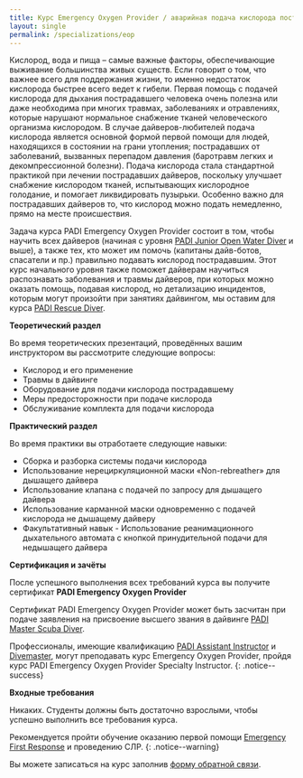 ```yaml
---
title: Курс Emergency Oxygen Provider / аварийная подача кислорода пострадавшему
layout: single
permalink: /specializations/eop
---
```


Кислород, вода и пища – самые важные факторы, обеспечивающие выживание большинства живых существ. Если говорит о том, что важнее всего для поддержания жизни, то именно недостаток кислорода быстрее всего ведет к гибели. Первая помощь с подачей кислорода для дыхания пострадавшего человека очень полезна или даже необходима при многих травмах, заболеваниях и отравлениях, которые нарушают нормальное снабжение тканей человеческого организма кислородом. В случае дайверов-любителей подача кислорода является основной формой первой помощи для людей, находящихся в состоянии на грани утопления; пострадавших от заболеваний, вызванных перепадом давления (баротравм легких и декомпрессионной болезни). Подача кислорода стала стандартной практикой при лечении пострадавших дайверов, поскольку улучшает снабжение кислородом тканей, испытывающих кислородное голодание, и помогает ликвидировать пузырьки. Особенно важно для пострадавших дайверов то, что кислород можно подать немедленно, прямо на месте происшествия. 

Задача курса PADI Emergency Oxygen Provider состоит в том, чтобы научить всех дайверов (начиная с уровня [PADI Junior Open Water Diver](/owd) и выше), а также тех, кто может им помочь (капитаны дайв-ботов, спасатели и пр.) правильно подавать кислород пострадавшим. Этот курс начального уровня также поможет дайверам научиться распознавать заболевания и травмы дайверов, при которых можно оказать помощь, подавая кислород, но детализацию инцидентов, которым могут произойти при занятиях дайвингом, мы оставим для курса [PADI Rescue Diver](/rescue). 

**Теоретический раздел**

Во время теоретических презентаций, проведённых вашим инструктором вы рассмотрите следующие вопросы:
* Кислород и его применение 
* Травмы в дайвинге
* Оборудование для подачи кислорода пострадавшему
* Меры предосторожности при подаче кислорода
* Обслуживание комплекта для подачи кислорода

**Практический раздел**

Во время практики вы отработаете следующие навыки:
* Сборка и разборка системы подачи кислорода
* Использование нерециркуляционной маски «Non-rebreather» для дышащего дайвера
* Использование клапана с подачей по запросу для дышащего дайвера
* Использование карманной маски одновременно с подачей кислорода не дышащему дайверу
* Факультативный навык - Использование реанимационного дыхательного автомата с кнопкой принудительной подачи для недышащего дайвера

**Сертификация и зачёты**

После успешного выполнения всех требований курса вы получите сертификат **PADI Emergency Oxygen Provider**

Сертификат PADI Emergency Oxygen Provider может быть засчитан при подаче заявления на присвоение высшего звания в дайвинге [PADI Master Scuba Diver](/master-scuba).

Профессионалы, имеющие квалификацию [PADI Assistant Instructor](/assistant-instructor) и [Divemaster](/divemaster), могут преподавать курс Emergency Oxygen Provider, пройдя курс PADI Emergency Oxygen Provider Specialty Instructor.
{: .notice--success}

**Входные требования**

Никаких. Студенты должны быть достаточно взрослыми, чтобы успешно выполнить все требования курса. 

Рекомендуется пройти обучение оказанию первой помощи [Emergency First Response](/efr) и проведению СЛР.
{: .notice--warning}

Вы можете записаться на курс заполнив [форму обратной связи](/feedback).